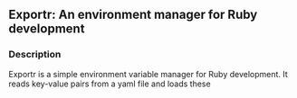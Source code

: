 ## Exportr: An environment manager for Ruby development

### Description

Exportr is a simple environment variable manager for Ruby development. It reads key-value pairs from a yaml file 
and loads these 
